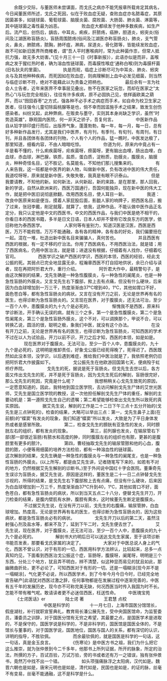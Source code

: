 <!-- { "loadSidebar": true } -->
　　余既少交际，与董医师未尝谋面，而戈氏之病亦不能凭报章所载肯定其病名，今日闻董医师所述，戈氏之死因，似在于败血症无疑，查败血症亦名脓毒症，其原因菌甚多，如链球菌、葡萄球菌、脑膜炎菌、腐败菌、大肠茵、肺炎菌、淋菌等，其中链球菌之毒性最为凶恶。
　　
　　败血症大都续发于他种多数疾病，如生产后。流产后，创伤后，龋齿，中耳炎。痢疾，肝脓疡，癌肿，胆道炎，蚓突炎(俗间及江湖医称盲肠炎)，盲肠周围脓疡(俗间及江湖医亦称盲肠炎)，肺炎，支气管炎，鼻炎，肺脓疡，脓胸，肺坏疽，淋病，尿道炎，骨化脓等，皆能续发败血症，故不可如新旧医界所商榷者，谓“吾人平时惠喉病时，常为此种菌作祟，但常人抵抗力强，故无多大妨害。”(见十月三十一日《时事新报》），此语亦似是而非，盖喉病之发于猩红热时者，确为溶血性链球菌，而毒膜性喉症‘通称白喉)则为毒膜杆菌(旧名狄夫的里菌)。
　　
　　执是而观，临症上诊断尽可为中耳炎、肺炎、蚓突炎与及其他种种疾病，而死因如在败血症，则病理解剖上血中必发见细菌，则当然与临症诊断不符，绝对不能藉此以为责备之把柄也。
　　
　　最后余有一言为社会人士告者，近年来医界不幸事层见叠出，咎不在医家之玩忽，而却在医家之“太热心”(与玩忽完全相反)，往往有许多疾病，原不必固执己见，依样画欧美之葫芦，而以“囫囵吞枣”之方式，强各种不必手术之病症而手术，如自命为校卫生家之医者，往往强令儿童切除扁桃腺等是也，倘不幸而因滥施手术之结果，致发生创伤感染者。纠纷叉起，此种弊病，在贩卖与墨守，实则其本身尚缺乏学识，虽然“时势造英雄”，静观国内医院，何一非天之骄子，吾复何言。
　　
　　中医新作品自从铅字排印盛行而后，出版界气象，蓬蓬勃勃，每一年，每一月，每一日，总有好多种新作品发行，尤其是我们中医界，有月刊，有季刊，有旬刊，有周刊，有日刊，并且各团体有各团体的刊物，个人有个人的作品，猛一瞧时，中医发达极了，那里知道，细看内容，不由人暗暗吃惊。
　　
　　你道为何，原来内中竟占有一半是看不懂的，什么痢疾菌呀，疟疾菌呀，痨菌呀，更有脑出血哩，肠出血哩，白血球，赤血球，淋巴腺，铁质，盐质，蛋白质，淀粉质，肋膜炎，腹膜炎，脑膜炎，种种奇怪名目，记不胜记，名莫能名，不知他们那儿搜集来的。
　　
　　有人来告我，这一班都是中医界的新人物，叫做新中医，负有改进中医的伟大责任，我道哎呀呀，原来就是新中医，失敬失敬，我真是有眼不识泰山。
　　
　　但是我要请教，不知他的新。如何新法，从何新起，新的来路，是在那里，那人回我，新的学说，自然从欧洲来的，西医万国通行，吾国何能独异，现在新中医的伟大工作，就是把中医旧说彻底掀翻，改用西医名目，使人耳目一新。
　　
　　我道：改良中医原来如是便当，摸着人家屁股后面，影戤人家的响牌子，把西医名目，搬了过来，张冠李戴，削足就履，就算了。依我，这种作品，不能认做中医作品正名定分，我只认定他是中文的西医书，中文的西医作品，与我们中医是绝不相干的，你看日本的西医书籍，多半是日文日语，日本人却并不曾称它改良东方的医学，依旧称他为泰西医学。
　　
　　人家何等有鉴别力，知道汉医是汉医，西医是西医，万万不能假借。万万不能通融，各有各的精神，各有各的好处，我们偏要扭在一起。混在一堆，杜造出新中医名目来骗骗人，真何苦也。
　　
　　并且西医有西医的根据，有一定不移的疗治法。你用了西医病名，不用西医治法，就是错；用了西医病名，仍用中医治法，就是错；进退没有根据，仔细着有人找你，仔细着吃官司。
　　
　　西医学识之破产西医的学识，西医的本领，西医的经验，经此戈公振的死。其弱点已完全地显露无余，程瀚章西医不打自招地供状，余已介绍与读者，现在再把阿忻君大作，重行介绍。
　　
　　阿忻君大作中，最精警句子，是由这次解剖的结果，戈先生确是一种急性腹膜炎，与一种急性的阑尾炎，也是一种急性盲肠的外膜炎。又言戈先生右下腹部，揿上去有点痛，但没有什么硬块，后来因为白血球增加到一万三干，热度渐渐由37℃增到40，1℃，其他如胃口不好，面色苍白等，都有急性盲肠炎的病状。又言在没有开刀之前，无论是世界再有名的医生，也得诊断为急性盲肠炎的。又言现在医界，对于腹膜炎，还无法可治，至少一百个人中，患腹膜炎的九十九个是必死的。
　　
　　惭愧我不是西医，原来科学诊断法，开手确认无误的病，就有三个之多，第一个是急性腹膜炎，第二个是急性阑尾炎，第三个是急性盲肠外膜炎，这个不对，可以调换那个，甲说不合，可以转换乙说，圆活的很，聪明之极，象我们中医，就没有这个办法。
　　
　　在没有开刀之前，无论是世界再有名的医生，也得诊断为急性盲肠炎，可知西医的学术不过在以人为试验品，开刀以前不识，开刀之后才知，西医的本领，如是如是。
　　
　　现在医界对于腹膜炎。无法可治，至少一百个人中，患腹膜炎的，九十九个是必死的，这明明是推卸责任，好象戈公振已经死得晚了，死得迟了。西医既然如此没本领，没学识，以后遇到难症，推给我们中医治就是了，我依照老例仍旧把阿忻君大作披露如下。
　　
　　戈公振先生在他欧游回国第七天，便病殁于虹桥疗养院。
　　
　　戈先生的死，据说是死于盲肠炎。但戈先生去世以后，各方面又传出戈先生的死，并不是死于盲肠炎，因为戈先生死后的解剖，盲肠很完好，那么戈先生的死因，究竟是什么呢？
　　
　　我想稍稍关心戈先生致死的原因，一定愿意知道的，因此，我特地到国立医学院，去访问解剖戈先生尸体的艾世光医师，艾先生是国立医学院的教授，这一次他担任解剖戈先生尸体的重任，解剖的主要动机是：第一遵照戈先生自己的遗嘱；第二希望能够检查出戈先生所以致死的真实原因。
　　
　　据艾先生说，解剖的工作是二十二日下午三点十五分开始的(戈先生是三点钟死的)，检查的结果，大略可以举出三点：第一，戈先生鼻子上面(在前额)的“蝶窦”有发炎的现象，我们知道“蝶窦”所以发炎，大致是为了平日身体发热或者是感冒所致。
　　
　　第二，检查戈先生的膀胱有亚急性的发炎，同时膀胱左右的组织，都有发炎的现象。
　　
　　第三，前列腺也发炎，在输尿管右下部(那一部很近盲肠)有脓水和高度的肿，同时腹膜左右的组织也有脓，更甚的是腹腔里有更多的脓汁。
　　
　　第四，曹经抽取戈先生的输尿管脓和他的心血，腹腔的脓，小便等用细菌的培养方法检验，都有一种溶血性的链球菌。
　　
　　由这次解剖的结果，戈先生确是一种急性的腹膜炎与一种急性的阑尾支，也是一种急性盲肠的外膜炎。(以上所写，都是由艾先生讲，记者随笔写下来的，如若有不对的地方，仍然根据艾先生解剖的诊断书。)至于外间说中国红十字会医院。董秉奇先生误诊为盲肠炎，据艾先生说，原因是这样的，董医生是二十一日二点钟替戈先生诊视的，所得的结果，是戈先生右下腹部揿上去有点痛，但没有什么硬块，后来因为白血球增加到一万三千，热度渐渐由37℃升到40，1℃，其他如胃口不好，面色苍白，都有急性盲肠炎的病状，所以到当天五点二十八分，便替戈先生开刀，开刀检查的结果，是腹内壁肌有水肿，腹腔有黄水，这时候董先生断定是腹膜炎。
　　
　　不过据艾先生说，在没有开刀以前，戈先生的右腹痛，输尿管肿，白血球增加。热度高，无论是世界再有名的医生，也得诊断为急性盲肠炎的，因为这些病状，都是急性盲肠炎必有的病状。
　　
　　戈先生开刀以后的第二天，虽然注射强心剂及盐水等，都来不及了，延到下午二时，戈先生便去世了。
　　
　　艾先生说，现在医界，对于腹膜炎，还无法可治，至少一百个人中，患腹膜炎的九十九个是必死的。
　　
　　解剖书大约明后日可以送达戈先生家属，至于该项诊断书能否发表，那要看戈氏家属的决定了。
　　
　　大家对于中医总说人身上的气化，西医不曾认识，对于有形的一切，西医用科学方法辨认，比较起来，总多一点真知灼见，下面看到西医治戈公振这个症，盲肠呀，腹膜呀，阑尾呀，明明是三个东西，分处三个地方，犹且弄不明白，辨不清楚，似这种显而易见的犹且如此，那幽微曲折处，更不必论了，可知西医对于有形的一切。还是一塌糊涂[现今并不是一塌糊涂]，气化更不必说，所以西医学术，到了今年今月今日今时，已经完全地宣告破产[此语犹对西医过激之辞，任何事物都是在发展过程中逐渐完善的，中医有五千年的发展历史，现今亦不可称完美无缺，何况西医当时传入我国为时不长。怎能不带有稚气呢。敢请读者更不必迷信西医，枉送性命。
　　中医瑰宝苑
　　 《士谔医话》er
　　
　　陆士谔 著 
　　
　　王君慧 点校
　　 
　　　 　
　　中医是科学的
　　
　　十一月七日，上海市国医分馆馆长，假座湖社，补行就职宣誓典礼，教育局长潘公展先生，受中央国医馆命，为监誓委员，潘委员之训辞，对于国医分馆有无穷之希望，其最要之点，是国医学术是进取的，不是保守的，国医学说是科学的，不是非科学的，国医馆是国医全体的，不是馆长与董事的，对于国医学说，国医地位，国医与国人的关系，都有深切的认识，详明的指导，不胜钦佩。
　　
　　而余最钦佩的，就是国医是科学的一句话，这一句话，真是金玉良言。
　　
　　《伤寒论》是中医方书之祖，我们为什么把它这么推崇，就为张仲景到今二千多年，他那书上所列证据，所开的脉象，所定的治法，所撰的方子，百试百验，万试万验，旁的书或者还有万一之错误，独有张仲景书，竟然万中找不出一个错。
　　
　　如头项强痛脉浮之太阳病，汉代如是。魏晋六朝也是如是，唐宋元明也是如是，清代如是，民国也是如是，的证的脉，丝毫不有变易，丝毫不能通融，这不是科学是什么。
　　
